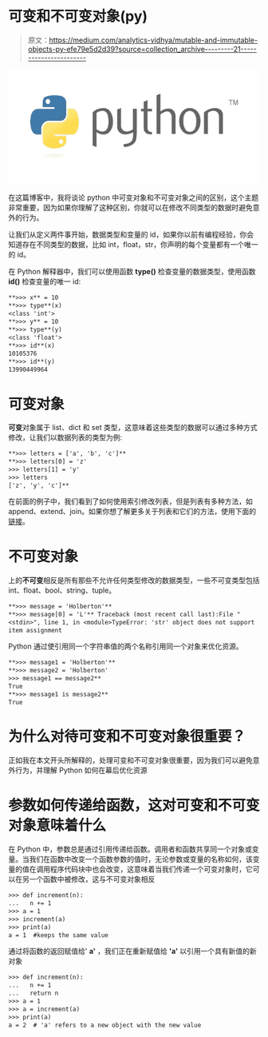 # 可变和不可变对象(py)

> 原文：<https://medium.com/analytics-vidhya/mutable-and-immutable-objects-py-efe79e5d2d39?source=collection_archive---------21----------------------->

![](img/65a91164c738f07c578071807b898639.png)

在这篇博客中，我将谈论 python 中可变对象和不可变对象之间的区别，这个主题非常重要，因为如果你理解了这种区别，你就可以在修改不同类型的数据时避免意外的行为。

让我们从定义两件事开始，数据类型和变量的 id，如果你以前有编程经验，你会知道存在不同类型的数据，比如 int，float，str，你声明的每个变量都有一个唯一的 id。

在 Python 解释器中，我们可以使用函数 **type()** 检查变量的数据类型，使用函数 **id()** 检查变量的唯一 id:

```
**>>> x** = 10 
**>>> type**(x)
<class 'int'>
**>>> y** = 10 
**>>> type**(y)
<class 'float'>
**>>> id**(x)
10105376
**>>> id**(y)
13990449964
```

# 可变对象

**可变**对象属于 list、dict 和 set 类型，这意味着这些类型的数据可以通过多种方式修改，让我们以数据列表的类型为例:

```
**>>> letters = ['a', 'b', 'c']**
**>>> letters[0] = 'z'
>>> letters[1] = 'y'
>>> letters
['z', 'y', 'c']**
```

在前面的例子中，我们看到了如何使用索引修改列表，但是列表有多种方法，如 append、extend、join。如果你想了解更多关于列表和它们的方法，使用下面的[链接](https://docs.python.org/3/tutorial/datastructures.html)。

# 不可变对象

上的**不可变**相反是所有那些不允许任何类型修改的数据类型，一些不可变类型包括 int、float、bool、string、tuple。

```
**>>> message = 'Holberton'**
**>>> message[0] = 'L'** Traceback (most recent call last):File "<stdin>", line 1, in <module>TypeError: 'str' object does not support item assignment
```

Python 通过使引用同一个字符串值的两个名称引用同一个对象来优化资源。

```
**>>> message1 = 'Holberton'**
**>>> message2 = 'Holberton'
>>> message1 == message2**
True
**>>> message1 is message2**
True 
```

# 为什么对待可变和不可变对象很重要？

正如我在本文开头所解释的，处理可变和不可变对象很重要，因为我们可以避免意外行为，并理解 Python 如何在幕后优化资源

# **参数如何传递给函数，这对可变和不可变对象意味着什么**

在 Python 中，参数总是通过引用传递给函数。调用者和函数共享同一个对象或变量。当我们在函数中改变一个函数参数的值时，无论参数或变量的名称如何，该变量的值在调用程序代码块中也会改变，这意味着当我们传递一个可变对象时，它可以在另一个函数中被修改，这与不可变对象相反

```
>>> def increment(n):
...   n += 1
>>> a = 1
>>> increment(a)
>>> print(a)
a = 1  #keeps the same value
```

通过将函数的返回赋值给' **a'** ，我们正在重新赋值给 **'a'** 以引用一个具有新值的新对象

```
>>> def increment(n):
...   n += 1
...   return n
>>> a = 1
>>> a = increment(a)  
>>> print(a)
a = 2  # 'a' refers to a new object with the new value
```